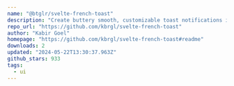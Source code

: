 ```yaml
---
name: "@btglr/svelte-french-toast"
description: "Create buttery smooth, customizable toast notifications in Svelte applications."
repo_url: "https://github.com/kbrgl/svelte-french-toast"
author: "Kabir Goel"
homepage: "https://github.com/kbrgl/svelte-french-toast#readme"
downloads: 2
updated: "2024-05-22T13:30:37.963Z"
github_stars: 933
tags: 
  - ui
---
```

